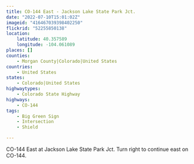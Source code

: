 ```yaml
---
title: CO-144 East - Jackson Lake State Park Jct.
date: "2022-07-10T15:01:02Z"
imageid: "416467039398402250"
flickrid: "52255850138"
location:
    latitude: 40.357589
    longitude: -104.061089
places: []
counties:
    - Morgan County|Colorado|United States
countries:
    - United States
states:
    - Colorado|United States
highwaytypes:
    - Colorado State Highway
highways:
    - CO-144
tags:
    - Big Green Sign
    - Intersection
    - Shield

---
```

CO-144 East at Jackson Lake State Park Jct.  Turn right to continue east on CO-144.